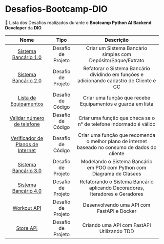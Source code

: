 # Desafios-Bootcamp-DIO
📑 Lista dos Desafios realizados durante o **Bootcamp Python AI Backend Developer** da **DIO**

| Nome   | Tipo       | Descrição                           |
| :----------: | :---------: | :----------------------------------:|
| [Sistema Bancário 1.0](https://github.com/felipetaranto/Desafios-Bootcamp-DIO/blob/main/Sistema%20Banc%C3%A1rio/sistemaBancario.py) | Desafio de Projeto | Criar um Sistema Bancário simples com Depósito/Saque/Extrato |
| [Sistema Bancário 2.0](https://github.com/felipetaranto/Desafios-Bootcamp-DIO/blob/main/Sistema%20Banc%C3%A1rio/sistemaBancario_v2.py) | Desafio de Projeto | Refatorar o Sistema Bancário dividindo em funções e adicionando cadastro de Cliente e CC |
| [Lista de Equipamentos](https://github.com/felipetaranto/Desafios-Bootcamp-DIO/blob/main/Desafios%20de%20C%C3%B3digo/Lista%20de%20Equipamentos.py) | Desafio de Código | Criar uma função que recebe Equipamentos e guarda em lista |
| [Validar número de telefone](https://github.com/felipetaranto/Desafios-Bootcamp-DIO/blob/main/Desafios%20de%20C%C3%B3digo/Validar%20N%C3%BAmero%20de%20Telefone.py) | Desafio de Código | Criar uma função que checa se o n° de telefone indormado é válido |
| [Verificador de Planos de Internet](https://github.com/felipetaranto/Desafios-Bootcamp-DIO/blob/main/Desafios%20de%20C%C3%B3digo/Verificador%20de%20Planos%20de%20Internet.py) | Desafio de Código | Criar uma função que recomenda o melhor plano de internet baseado no consumo de dados do cliente |
| [Sistema Bancário 3.0](https://github.com/felipetaranto/Desafios-Bootcamp-DIO/tree/main/Sistema%20Banc%C3%A1rio) | Desafio de Projeto |  Modelando o Sistema Bancário em POO com Python com Diagrama de Clasees |
| [Sistema Bancário 4.0](https://github.com/felipetaranto/Desafios-Bootcamp-DIO/tree/main/Sistema%20Banc%C3%A1rio) | Desafio de Projeto |  Refatorando o Sistema Bancário aplicando Decoradores, Iteradores e Geradores |
| [Workout API](https://github.com/felipetaranto/Desafios-Bootcamp-DIO/tree/main/Desafios%20de%20Projeto/workout_api) | Desafio de Projeto | Desenvolvendo uma API com FastAPI e Docker |
| [Store API](https://github.com/felipetaranto/Desafios-Bootcamp-DIO/tree/main/Desafios%20de%20Projeto/store_api) | Desafio de Projeto | Criando uma API com FastAPI Utilizando TDD |

